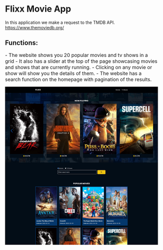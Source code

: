 # Flixx Movie App

In this application we make a request to the TMDB API.
https://www.themoviedb.org/

## Functions:

<font size="3">
- The website shows you 20 popular movies and tv shows in a grid
- It also has a slider at the top of the page showcasing movies and shows
  that are currently running.
- Clicking on any movie or show will show you the details of them.
- The website has a search function on the homepage with pagination of
  the results.
</font>

![Screenshot of the Homepage](/images/flixx_home.jpg)
